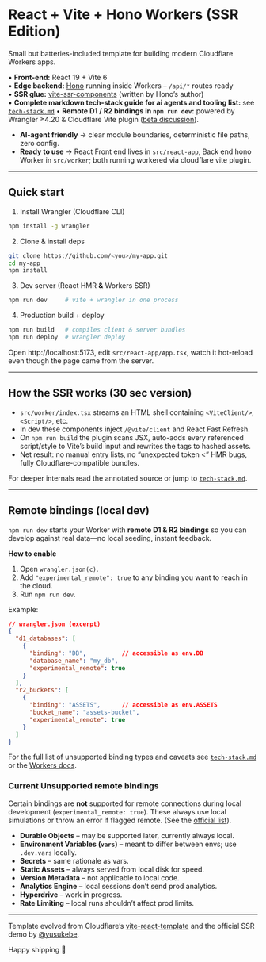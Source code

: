 # React + Vite + Hono Workers (SSR Edition)

Small but batteries-included template for building modern Cloudflare Workers apps.

• **Front-end:** React 19 + Vite 6  
• **Edge backend:** [Hono](https://hono.dev/) running inside Workers – `/api/*` routes ready  
• **SSR glue:** [vite-ssr-components](https://github.com/yusukebe/vite-ssr-components) (written by Hono’s author)  
• **Complete markdown tech-stack guide for ai agents and tooling list:** see [`tech-stack.md`](./tech-stack.md)
• **Remote D1 / R2 bindings in `npm run dev`:** powered by Wrangler ≥4.20 & Cloudflare Vite plugin ([beta discussion](https://github.com/cloudflare/workers-sdk/discussions/9660)).


* **AI-agent friendly** → clear module boundaries, deterministic file paths, zero config.
* **Ready to use** → React Front end lives in `src/react-app`, Back end hono Worker in `src/worker`; both running workered via cloudflare vite plugin.

---

## Quick start

1. Install Wrangler (Cloudflare CLI)

```bash
npm install -g wrangler
```

2. Clone & install deps

```bash
git clone https://github.com/<you>/my-app.git
cd my-app
npm install
```

3. Dev server (React HMR **&** Workers SSR)

```bash
npm run dev     # vite + wrangler in one process
```

4. Production build + deploy

```bash
npm run build   # compiles client & server bundles
npm run deploy  # wrangler deploy
```

Open http://localhost:5173, edit `src/react-app/App.tsx`, watch it hot-reload even though the page came from the server.

---

## How the SSR works (30 sec version)

* `src/worker/index.tsx` streams an HTML shell containing `<ViteClient/>`, `<Script/>`, etc.
* In dev these components inject `/@vite/client` and React Fast Refresh.
* On `npm run build` the plugin scans JSX, auto-adds every referenced script/style to Vite’s build input and rewrites the tags to hashed assets.
* Net result: no manual entry lists, no “unexpected token <” HMR bugs, fully Cloudflare-compatible bundles.

For deeper internals read the annotated source or jump to [`tech-stack.md`](./tech-stack.md).

---

## Remote bindings (local dev)

`npm run dev` starts your Worker with **remote D1 & R2 bindings** so you can develop against real data—no local seeding, instant feedback.

**How to enable**
1. Open `wrangler.json(c)`.
2. Add `"experimental_remote": true` to any binding you want to reach in the cloud.
3. Run `npm run dev`.

Example:
```json
// wrangler.json (excerpt)
{
  "d1_databases": [
    {
      "binding": "DB",          // accessible as env.DB
      "database_name": "my_db",
      "experimental_remote": true
    }
  ],
  "r2_buckets": [
    {
      "binding": "ASSETS",      // accessible as env.ASSETS
      "bucket_name": "assets-bucket",
      "experimental_remote": true
    }
  ]
}
```

For the full list of unsupported binding types and caveats see [`tech-stack.md`](./tech-stack.md#remote-bindings) or the [Workers docs](https://developers.cloudflare.com/workers/development-testing/#using-vite-with-remote-bindings).

### Current Unsupported remote bindings
Certain bindings are **not** supported for remote connections during local development (`experimental_remote: true`). These always use local simulations or throw an error if flagged remote.  (See the [official list](https://developers.cloudflare.com/workers/development-testing/#using-vite-with-remote-bindings)).

- **Durable Objects** – may be supported later, currently always local.
- **Environment Variables (`vars`)** – meant to differ between envs; use `.dev.vars` locally.
- **Secrets** – same rationale as vars.
- **Static Assets** – always served from local disk for speed.
- **Version Metadata** – not applicable to local code.
- **Analytics Engine** – local sessions don’t send prod analytics.
- **Hyperdrive** – work in progress.
- **Rate Limiting** – local runs shouldn’t affect prod limits.

---

Template evolved from Cloudflare’s [vite-react-template](https://github.com/cloudflare/templates/tree/main/vite-react-template) and the official SSR demo by [@yusukebe](https://github.com/yusukebe/vite-ssr-components).

Happy shipping 🚀
